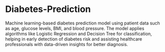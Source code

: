 # Diabetes-Prediction
Machine learning-based diabetes prediction model using patient data such as age, glucose levels, BMI, and blood pressure. The model applies algorithms like Logistic Regression and Decision Tree for classification, helping in early detection of diabetes risk and assisting healthcare professionals with data-driven insights for better diagnosis.

